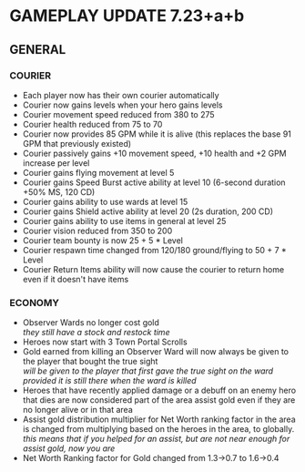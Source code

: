 # GAMEPLAY UPDATE 7.23+a+b

## GENERAL

### COURIER

* Each player now has their own courier automatically
* Courier now gains levels when your hero gains levels
* Courier movement speed reduced from 380 to 275
* Courier health reduced from 75 to 70
* Courier now provides 85 GPM while it is alive (this replaces the base 91 GPM that previously existed)
* Courier passively gains +10 movement speed, +10 health and +2 GPM increase per level
* Courier gains flying movement at level 5
* Courier gains Speed Burst active ability at level 10 (6-second duration +50% MS, 120 CD)
* Courier gains ability to use wards at level 15
* Courier gains Shield active ability at level 20 (2s duration, 200 CD)
* Courier gains ability to use items in general at level 25
* Courier vision reduced from 350 to 200
* Courier team bounty is now 25 + 5 * Level
* Courier respawn time changed from 120/180 ground/flying to 50 + 7 * Level
* Courier Return Items ability will now cause the courier to return home even if it doesn't have items

### ECONOMY

* Observer Wards no longer cost gold  
*they still have a stock and restock time*
* Heroes now start with 3 Town Portal Scrolls
* Gold earned from killing an Observer Ward will now always be given to the player that bought the true sight  
*will be given to the player that first gave the true sight on the ward provided it is still there when the ward is killed*
* Heroes that have recently applied damage or a debuff on an enemy hero that dies are now considered part of the area assist gold even if they are no longer alive or in that area
* Assist gold distribution multiplier for Net Worth ranking factor in the area is changed from multiplying based on the heroes in the area, to globally.  
*this means that if you helped for an assist, but are not near enough for assist gold, now you are*
* Net Worth Ranking factor for Gold changed from 1.3->0.7 to 1.6->0.4

